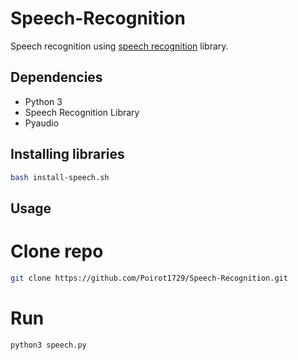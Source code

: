 # Speech-Recognition
Speech recognition using [speech recognition](https://pypi.python.org/pypi/SpeechRecognition/) library.

## Dependencies

* Python 3
* Speech Recognition Library
* Pyaudio

## Installing libraries

  ```bash
  bash install-speech.sh
  ```
## Usage

# Clone repo
```bash
git clone https://github.com/Poirot1729/Speech-Recognition.git
```
# Run
```bash
python3 speech.py
```

